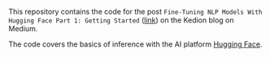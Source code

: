 This repository contains the code for the post `Fine-Tuning NLP Models With Hugging Face Part 1: Getting Started` ([link](https://kedion.medium.com/getting-started-with-hugging-face-5efae4984dee)) on the Kedion blog on Medium. 

The code covers the basics of inference with the AI platform [Hugging Face](https://huggingface.co/).
